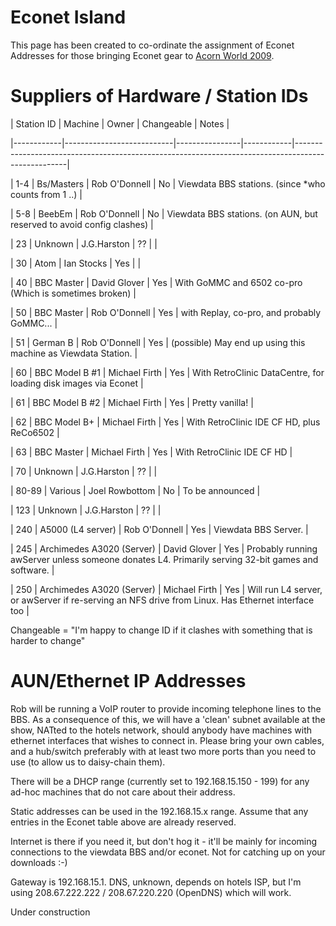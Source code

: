 # Econet Island

This page has been created to co-ordinate the assignment of Econet Addresses for those bringing Econet gear to [Acorn World 2009](http://www.acornworld.co.uk).

# Suppliers of Hardware / Station IDs

| Station ID | Machine | Owner | Changeable | Notes |

|------------|---------------------------|----------------|------------|---------------------------------------------------------------------------------------------------|

| 1-4 | Bs/Masters | Rob O'Donnell | No | Viewdata BBS stations. (since \*who counts from 1 ..) |

| 5-8 | BeebEm | Rob O'Donnell | No | Viewdata BBS stations. (on AUN, but reserved to avoid config clashes) |

| 23 | Unknown | J.G.Harston | ?? | |

| 30 | Atom | Ian Stocks | Yes | |

| 40 | BBC Master | David Glover | Yes | With GoMMC and 6502 co-pro (Which is sometimes broken) |

| 50 | BBC Master | Rob O'Donnell | Yes | with Replay, co-pro, and probably GoMMC... |

| 51 | German B | Rob O'Donnell | Yes | (possible) May end up using this machine as Viewdata Station. |

| 60 | BBC Model B \#1 | Michael Firth | Yes | With RetroClinic DataCentre, for loading disk images via Econet |

| 61 | BBC Model B \#2 | Michael Firth | Yes | Pretty vanilla! |

| 62 | BBC Model B+ | Michael Firth | Yes | With RetroClinic IDE CF HD, plus ReCo6502 |

| 63 | BBC Master | Michael Firth | Yes | With RetroClinic IDE CF HD |

| 70 | Unknown | J.G.Harston | ?? | |

| 80-89 | Various | Joel Rowbottom | No | To be announced |

| 123 | Unknown | J.G.Harston | ?? | |

| 240 | A5000 (L4 server) | Rob O'Donnell | Yes | Viewdata BBS Server. |

| 245 | Archimedes A3020 (Server) | David Glover | Yes | Probably running awServer unless someone donates L4. Primarily serving 32-bit games and software. |

| 250 | Archimedes A3020 (Server) | Michael Firth | Yes | Will run L4 server, or awServer if re-serving an NFS drive from Linux. Has Ethernet interface too |

Changeable = "I'm happy to change ID if it clashes with something that is harder to change"

# AUN/Ethernet IP Addresses

Rob will be running a VoIP router to provide incoming telephone lines to the BBS. As a consequence of this, we will have a 'clean' subnet available at the show, NATted to the hotels network, should anybody have machines with ethernet interfaces that wishes to connect in. Please bring your own cables, and a hub/switch preferably with at least two more ports than you need to use (to allow us to daisy-chain them).

There will be a DHCP range (currently set to 192.168.15.150 - 199) for any ad-hoc machines that do not care about their address.

Static addresses can be used in the 192.168.15.x range. Assume that any entries in the Econet table above are already reserved.

Internet is there if you need it, but don't hog it - it'll be mainly for incoming connections to the viewdata BBS and/or econet. Not for catching up on your downloads :-)

Gateway is 192.168.15.1. DNS, unknown, depends on hotels ISP, but I'm using 208.67.222.222 / 208.67.220.220 (OpenDNS) which will work.

Under construction
